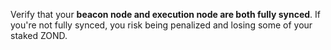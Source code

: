 <div className="admonition admonition-caution alert alert--warning"><div className="admonition-content"><p>Verify that your <strong>beacon node and execution node are both fully synced</strong>. If you're not fully synced, you risk being penalized and losing some of your staked ZOND.</p></div></div>